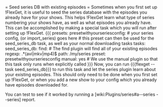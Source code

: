 = Seed series DB with existing episodes =
Sometimes when you first set up !FlexGet, it is useful to seed the series database with the episodes you already have for your shows. This helps !FlexGet learn what type of series numbering your shows have, as well as what episodes you already have. This can be accomplished by making a special task which you will run after setting up !FlexGet.
{{{
presets:
  presetwithyourseriesconfig:
    # your series config, (or import_series) goes here
    # this preset can then be used for the seed_series_db task, as well as your normal downloading tasks
tasks:
  seed_series_db:
    find:  # The find plugin will find all of your existing episodes
      regexp: .*(avi|mkv|mp4)$
      path: /my/series
    preset: presetwithyourseriesconfig
    manual: yes  # We use the manual plugin so that this task only runs when explicitly called
}}}
Now, you can run {{{flexget --task seed_series_db}}} to run this task and let the series plugin learn about your existing episodes. This should only need to be done when you first set up !FlexGet, or when you add a new show to your config which you already have episodes downloaded for.

You can test to see if it worked by running a [wiki:Plugins/series#a--series --series] report.